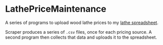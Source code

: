 # LathePriceMaintenance
A series of programs to upload wood lathe prices to my [lathe spreadsheet](https://tracezero.net/woodworking/lathe-comparison-list/).

Scraper produces a series of `.csv` files, once for each pricing source.  A second program then collects that data and uploads it to the spreadsheet.
